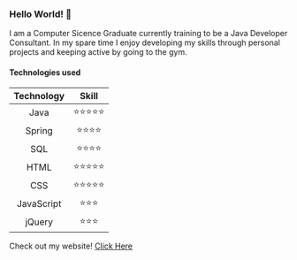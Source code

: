 ### Hello World! 👋
I am a Computer Sicence Graduate currently training to be a Java Developer Consultant. In my spare time I enjoy developing my skills through personal projects and keeping active by going to the gym.

#### Technologies used
| Technology | Skill |
| :---: | :---: |
| Java | ⭐⭐⭐⭐⭐ |
| Spring | ⭐⭐⭐⭐ |
| SQL | ⭐⭐⭐⭐ |
| HTML | ⭐⭐⭐⭐⭐ |
| CSS | ⭐⭐⭐⭐⭐ |
| JavaScript | ⭐⭐⭐ |
| jQuery | ⭐⭐⭐ |

Check out my website!
[Click Here](https://bradleywilliams.co.uk/)

<!--
**bsrwilliams/bsrwilliams** is a ✨ _special_ ✨ repository because its `README.md` (this file) appears on your GitHub profile.

Here are some ideas to get you started:

- 🔭 I’m currently working on ...
- 🌱 I’m currently learning ...
- 👯 I’m looking to collaborate on ...
- 🤔 I’m looking for help with ...
- 💬 Ask me about ...
- 📫 How to reach me: ...
- 😄 Pronouns: ...
- ⚡ Fun fact: ...
-->
